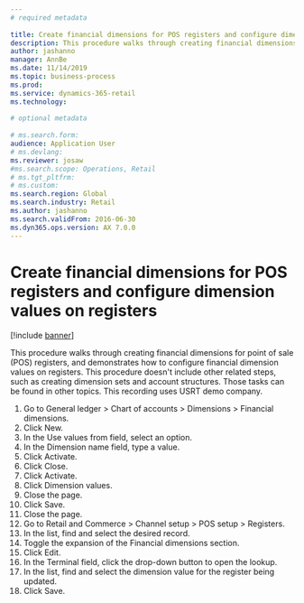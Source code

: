 ```yaml
--- 
# required metadata 
 
title: Create financial dimensions for POS registers and configure dimension values on registers
description: This procedure walks through creating financial dimensions for point of sale (POS) registers, and demonstrates how to configure financial dimension values on registers. 
author: jashanno
manager: AnnBe 
ms.date: 11/14/2019
ms.topic: business-process 
ms.prod:  
ms.service: dynamics-365-retail 
ms.technology:  
 
# optional metadata 
 
# ms.search.form:   
audience: Application User 
# ms.devlang:  
ms.reviewer: josaw
#ms.search.scope: Operations, Retail 
# ms.tgt_pltfrm:  
# ms.custom:  
ms.search.region: Global
ms.search.industry: Retail
ms.author: jashanno
ms.search.validFrom: 2016-06-30 
ms.dyn365.ops.version: AX 7.0.0 
---
```

# Create financial dimensions for POS registers and configure dimension values on registers

[!include [banner](../includes/banner.md)]

This procedure walks through creating financial dimensions for point of sale (POS) registers, and demonstrates how to configure financial dimension values on registers. This procedure doesn't include other related steps, such as creating dimension sets and account structures. Those tasks can be found in other topics. This recording uses USRT demo company.

1. Go to General ledger > Chart of accounts > Dimensions > Financial dimensions.
2. Click New.
3. In the Use values from field, select an option.
4. In the Dimension name field, type a value.
5. Click Activate.
6. Click Close.
7. Click Activate.
8. Click Dimension values.
9. Close the page.
10. Click Save.
11. Close the page.
12. Go to Retail and Commerce > Channel setup > POS setup > Registers.
13. In the list, find and select the desired record.
14. Toggle the expansion of the Financial dimensions section.
15. Click Edit.
16. In the Terminal field, click the drop-down button to open the lookup.
17. In the list, find and select the dimension value for the register being updated.
18. Click Save.

